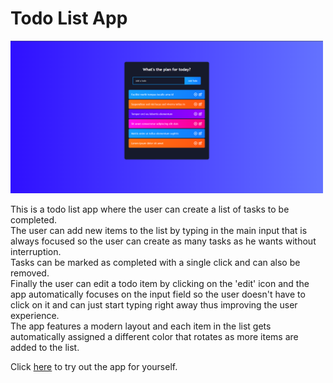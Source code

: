 # Todo List App

<img src="screenshots/TodoList1.png" width="500">

This is a todo list app where the user can create a list of tasks to be completed.<br/>
The user can add new items to the list by typing in the main input that is always focused so the user can create as many tasks as he wants without interruption.<br/>
Tasks can be marked as completed with a single click and can also be removed.<br/>
Finally the user can edit a todo item by clicking on the 'edit' icon and the app automatically focuses on the input field so the user doesn't have to click on it and can just start typing right away thus improving the user experience.<br/>
The app features a modern layout and each item in the list gets automatically assigned a different color that rotates as more items are added to the list.

Click <a href="https://adtx.github.io/todo-list-app/" target="_blank">here</a> to try out the app for yourself.
